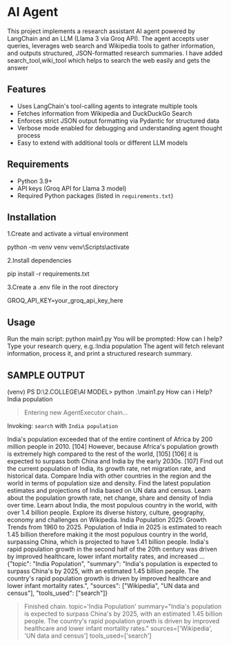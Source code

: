 # AI Agent

This project implements a research assistant AI agent powered by LangChain and an LLM (Llama 3 via Groq API). 
The agent accepts user queries, leverages web search and Wikipedia tools to gather information, and outputs structured, JSON-formatted research summaries.
I have added search_tool,wiki_tool which helps to search the web easily and gets the answer

## Features

- Uses LangChain's tool-calling agents to integrate multiple tools
- Fetches information from Wikipedia and DuckDuckGo Search
- Enforces strict JSON output formatting via Pydantic for structured data
- Verbose mode enabled for debugging and understanding agent thought process
- Easy to extend with additional tools or different LLM models

## Requirements

- Python 3.9+
- API keys (Groq API for Llama 3 model)
- Required Python packages (listed in `requirements.txt`)

## Installation
1.Create and activate a virtual environment

python -m venv venv
venv\Scripts\activate 

2.Install dependencies

pip install -r requirements.txt

3.Create a .env file in the root directory

GROQ_API_KEY=your_groq_api_key_here

## Usage
Run the main script:       python main1.py
You will be prompted:      How can I help?
Type your research query, e.g.:India population
The agent will fetch relevant information, process it, and print a structured research summary.

## SAMPLE OUTPUT
(venv) PS D:\2.COLLEGE\AI MODEL> python .\main1.py
How can i Help? India population

> Entering new AgentExecutor chain...

Invoking: `search` with `India population`

India's population exceeded that of the entire continent of Africa by 200 million people in 2010. [104] However, because Africa's population growth is extremely high compared to the rest of the world, [105] [106] it is expected to surpass both China and India by the early 2030s. [107] Find out the current population of India, its growth rate, net migration rate, and historical data. 
Compare India with other countries in the region and the world in terms of population size and density. Find the latest population estimates and projections of India based on UN data and census. Learn about the population growth rate, net change, share and density of India over time. Learn about India, the most populous country in the world, with over 1.4 billion people. 
Explore its diverse history, culture, geography, economy and challenges on Wikipedia. India Population 2025: Growth Trends from 1960 to 2025. Population of India in 2025 is estimated to reach 1.45 billion therefore making it the most populous country in the world, surpassing China, which is projected to have 1.41 billion people. 
India's rapid population growth in the second half of the 20th century was driven by improved healthcare, lower infant mortality rates, and increased ...{"topic": "India Population", "summary": "India's population is expected to surpass China's by 2025, with an estimated 1.45 billion people. The country's rapid population growth is driven by improved healthcare and lower infant mortality rates.", "sources": ["Wikipedia", "UN data and census"], "tools_used": ["search"]}

> Finished chain.
topic='India Population' summary="India's population is expected to surpass China's by 2025, with an estimated 1.45 billion people. The country's rapid population growth is driven by improved healthcare and lower infant mortality rates." sources=['Wikipedia', 'UN data and census'] tools_used=['search']
